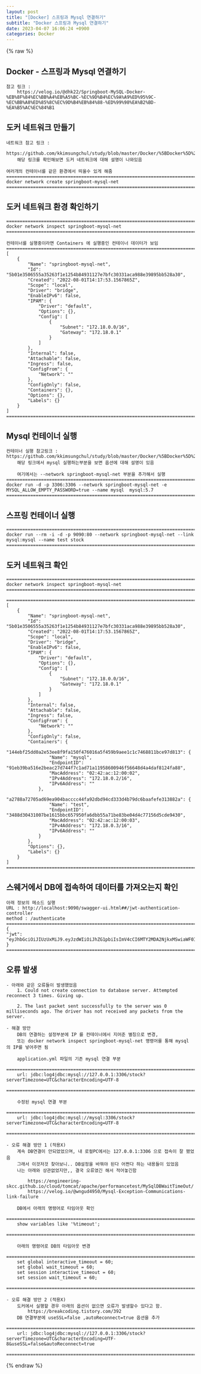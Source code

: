 ```yaml
---  
layout: post  
title: "[Docker] 스프링과 Mysql 연결하기"  
subtitle: "Docker 스프링과 Mysql 연결하기"  
date: 2023-04-07 16:06:24 +0900  
categories: Docker  
---  
```

{% raw %}  
## Docker - 스프링과 Mysql 연결하기  
	참고 링크 :  
		https://velog.io/@dhk22/Springboot-MySQL-Docker-%EB%8F%84%EC%BB%A4%EB%A5%BC-%EC%9D%B4%EC%9A%A9%ED%95%9C-%EC%BB%A8%ED%85%8C%EC%9D%B4%EB%84%88-%ED%99%98%EA%B2%BD-%EA%B5%AC%EC%84%B1  
  
## 도커 네트워크 만들기  
	네트워크 참고 링크 :  
		https://github.com/kkimsungchul/study/blob/master/Docker/%5BDocker%5D%20%EB%8F%84%EC%BB%A4%20%EB%84%A4%ED%8A%B8%EC%9B%8C%ED%81%AC%20%EB%A7%8C%EB%93%A4%EA%B8%B0.txt  
		해당 링크를 확인해보면 도커 네트워크에 대해 설명이 나와있음  
  
	여러개의 컨테이너를 같은 환경에서 띄울수 있게 해줌  
	======================================================================================================  
	docker network create springboot-mysql-net  
	======================================================================================================  
  
## 도커 네트워크 환경 확인하기  
  
	======================================================================================================  
	docker network inspect springboot-mysql-net  
	======================================================================================================  
  
	컨테이너를 실행중이라면 Containers 에 실행중인 컨테이너 데이터가 보임  
	======================================================================================================  
	[  
		{  
			"Name": "springboot-mysql-net",  
			"Id": "5b01e3506555a35263f1e1254b84931127e7bfc30331aca988e39895bb528a30",  
			"Created": "2022-08-01T14:17:53.1567865Z",  
			"Scope": "local",  
			"Driver": "bridge",  
			"EnableIPv6": false,  
			"IPAM": {  
				"Driver": "default",  
				"Options": {},  
				"Config": [  
					{  
						"Subnet": "172.18.0.0/16",  
						"Gateway": "172.18.0.1"  
					}  
				]  
			},  
			"Internal": false,  
			"Attachable": false,  
			"Ingress": false,  
			"ConfigFrom": {  
				"Network": ""  
			},  
			"ConfigOnly": false,  
			"Containers": {},  
			"Options": {},  
			"Labels": {}  
		}  
	]  
	======================================================================================================  
  
## Mysql 컨테이너 실행  
	컨테이너 실행 참고링크 : https://github.com/kkimsungchul/study/blob/master/Docker/%5BDocker%5D%20%EB%8F%84%EC%BB%A4%EC%9D%98%20%EC%98%88%EC%A0%9C.txt  
		해당 링크에서 mysql 실행하는부분을 보면 옵션에 대해 설명이 있음  
  
		여기에서는 --network springboot-mysql-net 부분을 추가해서 실행  
	======================================================================================================  
	docker run -d -p 3306:3306 --network springboot-mysql-net -e MYSQL_ALLOW_EMPTY_PASSWORD=true --name mysql  mysql:5.7  
	======================================================================================================  
  
## 스프링 컨테이너 실행  
  
	======================================================================================================  
	docker run --rm -i -d -p 9090:80 --network springboot-mysql-net --link mysql:mysql --name test stock  
	======================================================================================================  
  
## 도커 네트워크 확인  
	======================================================================================================  
	docker network inspect springboot-mysql-net  
	======================================================================================================  
  
	======================================================================================================  
	[  
		{  
			"Name": "springboot-mysql-net",  
			"Id": "5b01e3506555a35263f1e1254b84931127e7bfc30331aca988e39895bb528a30",  
			"Created": "2022-08-01T14:17:53.1567865Z",  
			"Scope": "local",  
			"Driver": "bridge",  
			"EnableIPv6": false,  
			"IPAM": {  
				"Driver": "default",  
				"Options": {},  
				"Config": [  
					{  
						"Subnet": "172.18.0.0/16",  
						"Gateway": "172.18.0.1"  
					}  
				]  
			},  
			"Internal": false,  
			"Attachable": false,  
			"Ingress": false,  
			"ConfigFrom": {  
				"Network": ""  
			},  
			"ConfigOnly": false,  
			"Containers": {  
				"144ebf25dd0a2e53ee8f9fa150f476016a5f459b9aee1c1c7468811bce97d813": {  
					"Name": "mysql",  
					"EndpointID": "91eb39ba516e2beac27d744f7c1ad71a11958600946f56648d4a4daf8124fa88",  
					"MacAddress": "02:42:ac:12:00:02",  
					"IPv4Address": "172.18.0.2/16",  
					"IPv6Address": ""  
				},  
				"a2788a72705ad69ea904bacccc44fa92dbd94cd333d4b79dc6baafefe313882a": {  
					"Name": "test",  
					"EndpointID": "3488d30431007be1615bbc657950fa6dbb55a71be83be04d4c77156d5cde9430",  
					"MacAddress": "02:42:ac:12:00:03",  
					"IPv4Address": "172.18.0.3/16",  
					"IPv6Address": ""  
				}  
			},  
			"Options": {},  
			"Labels": {}  
		}  
	]  
	======================================================================================================  
  
## 스웨거에서 DB에 접속하여 데이터를 가져오는지 확인  
	아래 정보의 메소드 실행  
	URL : http://localhost:9090/swagger-ui.html##/jwt-authentication-controller  
	method : /authenticate  
	======================================================================================================  
	{  
	"jwt": "eyJhbGciOiJIUzUxMiJ9.eyJzdWIiOiJhZG1pbiIsImV4cCI6MTY2MDA2NjkxMSwiaWF0IjoxNjYwMDQ4OTExfQ.xnnimfjegx_7w748VWvoiNxvuAANP_8Lpvv0Jgjrc76nKiqlBblkjrOc7VV1J_OtZPVAubM5ZhmUdDt1dn5g1A"  
	}  
	======================================================================================================  
  
## 오류 발생  
  
	- 아래와 같은 오류들이 발생했었음  
		1. Could not create connection to database server. Attempted reconnect 3 times. Giving up.  
  
		2. The last packet sent successfully to the server was 0 milliseconds ago. The driver has not received any packets from the server.  
  
	- 해결 방안  
		DB의 연결하는 설정부분에 IP 를 컨테이너에서 지어준 별칭으로 변경,  
		또는 docker network inspect springboot-mysql-net 명령어를 통해 mysql 의 IP를 넣어주면 됨  
  
		application.yml 파일의 기존 mysql 연결 부분  
		======================================================================================================  
		url: jdbc:log4jdbc:mysql://127.0.0.1:3306/stock?serverTimezone=UTC&characterEncoding=UTF-8  
		======================================================================================================  
  
		수정된 mysql 연결 부분  
		======================================================================================================  
		url: jdbc:log4jdbc:mysql://mysql:3306/stock?serverTimezone=UTC&characterEncoding=UTF-8  
		======================================================================================================  
  
	- 오류 해결 방안 1 (적용X)  
		계속 DB연결이 안되었었으며, 내 로컬PC에서는 127.0.0.1:3306 으로 접속이 잘 됐었음  
		그래서 이것저것 찾아보니.. DB설정을 바꿔야 된다 어쩐다 하는 내용들이 있었음  
		나는 아래와 상관없었지만,, 결국 오류였긴 해서 적어놓긴함  
  
			https://engineering-skcc.github.io/cloud/tomcat/apache/performancetest/MySqlDBWaitTimeOut/  
			https://velog.io/@wngud4950/Mysql-Exception-Communications-link-failure  
  
		DB에서 아래의 명령어로 타임아웃 확인  
		======================================================================================================  
		show variables like '%timeout';  
		======================================================================================================  
  
		아래의 명령어로 DB의 타임아웃 변경  
		======================================================================================================  
		set global interactive_timeout = 60;  
		set global wait_timeout = 60;  
		set session interactive_timeout = 60;  
		set session wait_timeout = 60;  
		======================================================================================================  
  
	- 오류 해결 방안 2 (적용X)  
		도커에서 실행할 경우 아래의 옵션이 없으면 오류가 발생할수 있다고 함.  
			https://breakcoding.tistory.com/392  
		DB 연결부분에 useSSL=false ,autoReconnect=true 옵션을 추가  
		======================================================================================================  
		url: jdbc:log4jdbc:mysql://127.0.0.1:3306/stock?serverTimezone=UTC&characterEncoding=UTF-8&useSSL=false&autoReconnect=true  
		======================================================================================================                                                                                                                                                                                                                                                                                                                                                                                                                                                                                                                                                                                                                                                                                                                                                                                                                                                                                                                                                                                                                                                                                                                                                                                                                                                                                                                                                                                                                                                                                                                                                                                                                                                                                                                                                                                                                                                                                                                                                                                                                                                                                                                                                                                                                                                                                                                                                                                                                                                                                                                                                                                                                                                                                                                                                                                                                                                                                                                                                                                                                                                                                                                                                                                                                                                                                                                                                                                                                                                                                                                                                                                                                                                                                                                                                                                                                                                                                                                                                                                                                                                                                                                                                                                                                                                                                                                                                                                                                                                                                                                                                                                                                                                                                                                                                                                                                                                                                                                                                                                                                                                                                                                                                                                                                                                                                                                                                                                                                                                                                                                                                                                                                                                                                                                                                                                                                                                                                                                                                                                                                                                                                                                                                                                                                                                                                                                                                                                                                                                                                                                                                                                                                                                                                                                                                                                                                                                                                                                                                                                                                                                                                                                                                                                                                                                                                                                                                                                                                                                                                                                                                                                                                                                                                                                                                                                                                                                                                                                                                                                                                                                                                                                                                                                                                                                                                                                                                                                                                                                                                                                                                                                                                     
{% endraw %}